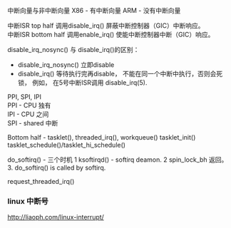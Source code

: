 中断向量与非中断向量
X86 - 有中断向量
ARM - 没有中断向量

中断ISR top half 调用disable_irq() 屏蔽中断控制器（GIC）中断响应。  
中断ISR bottom half 调用enable_irq() 使能中断控制器中断（GIC）响应。

disable_irq_nosync() 与 disable_irq()的区别：
- disable_irq_nosync() 立即disable
- disable_irq() 等待执行完再disable， 不能在同一个中断中执行，否则会死锁， 例如， 在5号中断ISR调用 disable_irq(5).

PPI, SPI, IPI  
PPI - CPU 独有  
IPI - CPU 之间  
SPI - shared 中断  

Bottom half - tasklet(), threaded_irq(), workqueue()
tasklet_init()
tasklet_schedule()/tasklet_hi_schedule()

do_softirq() - 三个时机
 1 ksoftirqd() - softirq deamon.
 2 spin_lock_bh 返回。
 3. do_softirq() is called by softirq.
 
 request_threaded_irq()
 ### linux 中断号
http://liaoph.com/linux-interrupt/
